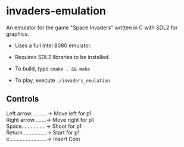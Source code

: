 # invaders-emulation
An emulator for the game "Space Invaders" written in C with SDL2 for graphics.

- Uses a full Intel 8080 emulator.
- Requires SDL2 libraries to be installed.

- To build, type <code>cmake . && make</code>
- To play, execute <code>./invaders_emulation</code>

## Controls
Left arrow...........->   Move left for p1
<br>Right arrow........->   Move right for p1
<br>Space................->   Shoot for p1
<br>Return................->   Start for p1
<br>c.........................->   Insert Coin
